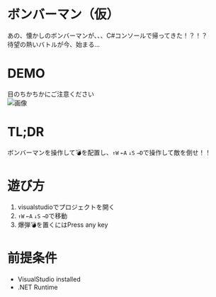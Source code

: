 # ボンバーマン（仮）
あの、懐かしのボンバーマンが、、、C#コンソールで帰ってきた！？！？  
待望の熱いバトルが今、始まる...

# DEMO
目のちかちかにご注意ください  
![画像](https://user-images.githubusercontent.com/46675984/101241561-8c83a280-373a-11eb-9119-ebf79e4f5d2e.gif)

# TL;DR
ボンバーマンを操作して💣を配置し、`↑W` `←A` `↓S` `→D`で操作して敵を倒せ！！

# 遊び方
1. visualstudioでプロジェクトを開く
1. `↑W` `←A` `↓S` `→D`で移動
1. 爆弾💣を置くにはPress any key

# 前提条件
* VisualStudio installed　　
* .NET Runtime
